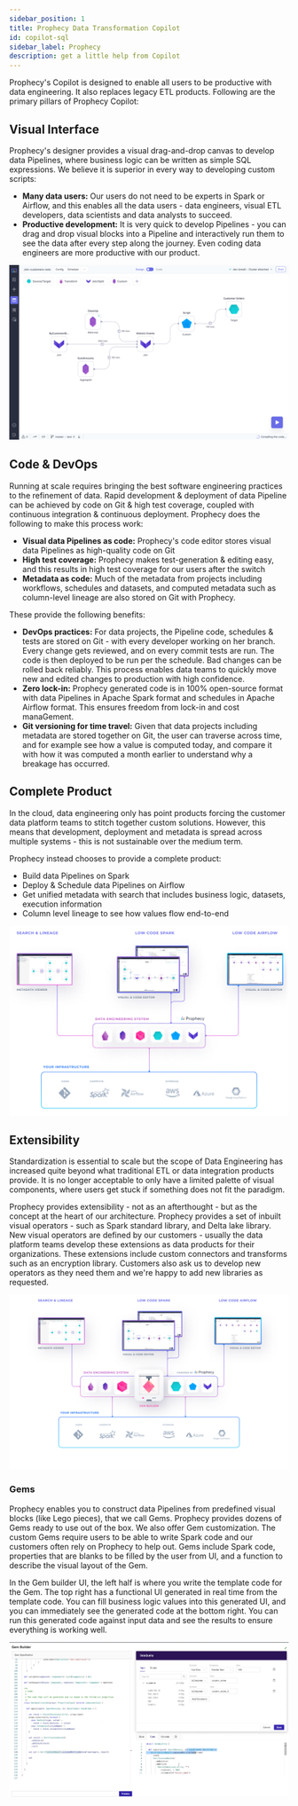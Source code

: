 ```yaml
---
sidebar_position: 1
title: Prophecy Data Transformation Copilot
id: copilot-sql
sidebar_label: Prophecy
description: get a little help from Copilot
---
```


Prophecy's Copilot is designed to enable all users to be productive with data engineering. It also replaces legacy ETL products. Following are the primary pillars of Prophecy Copilot:

## Visual Interface

Prophecy's designer provides a visual drag-and-drop canvas to develop data Pipelines, where business logic can be written as simple SQL expressions. We believe it is superior in every way to developing custom scripts:

- **Many data users:** Our users do not need to be experts in Spark or Airflow, and this enables all the data users - data engineers, visual ETL developers, data scientists and data analysts to succeed.
- **Productive development:** It is very quick to develop Pipelines - you can drag and drop visual blocks into a Pipeline and interactively run them to see the data after every step along the journey. Even coding data engineers are more productive with our product.

![Data Pipeline](./img/dataPipeline.png)

## Code & DevOps

Running at scale requires bringing the best software engineering practices to the refinement of data. Rapid development & deployment of data Pipeline can be achieved by code on Git & high test coverage, coupled with continuous integration & continuous deployment. Prophecy does the following to make this process work:

- **Visual data Pipelines as code:** Prophecy's code editor stores visual data Pipelines as high-quality code on Git
- **High test coverage:** Prophecy makes test-generation & editing easy, and this results in high test coverage for our users after the switch
- **Metadata as code:** Much of the metadata from projects including workflows, schedules and datasets, and computed metadata such as column-level lineage are also stored on Git with Prophecy.

These provide the following benefits:

- **DevOps practices:** For data projects, the Pipeline code, schedules & tests are stored on Git - with every developer working on her branch. Every change gets reviewed, and on every commit tests are run. The code is then deployed to be run per the schedule. Bad changes can be rolled back reliably. This process enables data teams to quickly move new and edited changes to production with high confidence.
- **Zero lock-in:** Prophecy generated code is in 100% open-source format with data Pipelines in Apache Spark format and schedules in Apache Airflow format. This ensures freedom from lock-in and cost manaGement.
- **Git versioning for time travel:** Given that data projects including metadata are stored together on Git, the user can traverse across time, and for example see how a value is computed today, and compare it with how it was computed a month earlier to understand why a breakage has occurred.

## Complete Product

In the cloud, data engineering only has point products forcing the customer data platform teams to stitch together custom solutions. However, this means that development, deployment and metadata is spread across multiple systems - this is not sustainable over the medium term.

Prophecy instead chooses to provide a complete product:

- Build data Pipelines on Spark
- Deploy & Schedule data Pipelines on Airflow
- Get unified metadata with search that includes business logic, datasets, execution information
- Column level lineage to see how values flow end-to-end

![Complete](./img/complete.png)

## Extensibility

Standardization is essential to scale but the scope of Data Engineering has increased quite beyond what traditional ETL or data integration products provide. It is no longer acceptable to only have a limited palette of visual components, where users get stuck if something does not fit the paradigm.

Prophecy provides extensibility - not as an afterthought - but as the concept at the heart of our architecture. Prophecy provides a set of inbuilt visual operators - such as Spark standard library, and Delta lake library. New visual operators are defined by our customers - usually the data platform teams develop these extensions as data products for their organizations. These extensions include custom connectors and transforms such as an encryption library. Customers also ask us to develop new operators as they need them and we're happy to add new libraries as requested.

![Extensible](./img/extensible.png)

### Gems

Prophecy enables you to construct data Pipelines from predefined visual blocks (like Lego pieces), that we call Gems. Prophecy provides dozens of Gems ready to use out of the box. We also offer Gem customization. The custom Gems require users to be able to write Spark code and our customers often rely on Prophecy to help out. Gems include Spark code, properties that are blanks to be filled by the user from UI, and a function to describe the visual layout of the Gem.

In the Gem builder UI, the left half is where you write the template code for the Gem. The top right has a functional UI generated in real time from the template code. You can fill business logic values into this generated UI, and you can immediately see the generated code at the bottom right. You can run this generated code against input data and see the results to ensure everything is working well.

![Complete](./img/Gem-builder.png)
